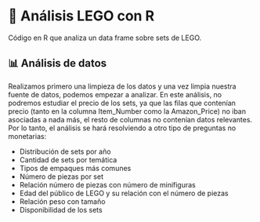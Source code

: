 # 🧱 Análisis LEGO con R
Código en R que analiza un data frame sobre sets de LEGO.  

## 📊 Análisis de datos
Realizamos primero una limpieza de los datos y una vez limpia nuestra fuente de datos, podemos empezar a analizar. En este análisis, no podremos estudiar el precio de los sets, ya que las filas que contenían precio (tanto en la columna Item_Number como la Amazon_Price) no iban asociadas a nada más, el resto de columnas no contenían datos relevantes. Por lo tanto, el análisis se hará resolviendo a otro tipo de preguntas no monetarias:

- Distribución de sets por año
- Cantidad de sets por temática
- Tipos de empaques más comunes
- Número de piezas por set
- Relación número de piezas con número de minifiguras
- Edad del público de LEGO y su relación con el número de piezas
- Relación peso con tamaño
- Disponibilidad de los sets

